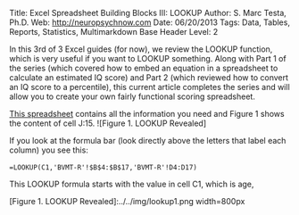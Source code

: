 Title:		Excel Spreadsheet Building Blocks III: LOOKUP
Author:		S. Marc Testa, Ph.D.
Web:		http://neuropsychnow.com
Date:               06/20/2013 
Tags:              Data, Tables, Reports, Statistics, Multimarkdown
Base Header Level:        2

In this 3rd of 3 Excel guides (for now), we review the LOOKUP function, which is very useful if you want to LOOKUP something. Along with Part 1 of the series (which covered how to embed an equation in a spreadsheet to calculate an estimated IQ score) and Part 2 (which reviewed how to convert an IQ score to a percentile), this current article completes the series and will allow you to create your own fairly functional scoring spreadsheet.

[This spreadsheet] contains all the information you need and Figure 1 shows the content of cell J:15.
![Figure 1. LOOKUP Revealed]

If you look at the formula bar (look directly above the letters that label each column) you see this:

	=LOOKUP(C1,'BVMT-R'!$B$4:$B$17,'BVMT-R'!D4:D17)

This LOOKUP formula starts with the value in cell C1, which is age, 



[This spreadsheet]: http://d.pr/f/B1QC 
[Figure 1. LOOKUP Revealed]:../../img/lookup1.png width=800px 